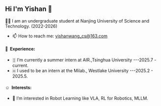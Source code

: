 ## Hi I'm Yishan 👋
🧑‍🎓 I am an undergraduate student at Nanjing University of Science and Technology. (2022-2026)
- 📫 How to reach me: yishanwang_cs@163.com
#### 🧟 &nbsp;**Experience:**
- 🀚 I’m currently a summer intern at AIR.,Tsinghua University  ---2025.7 - current.
- 🀙 I used to be an intern at the Milab., Westlake University ---2025.2 - 2025.5.
#### ☺︎ &nbsp;**Interests:**
- 🤖 I’m interested in Robot Learning like VLA, RL for Robotics, MLLM.
